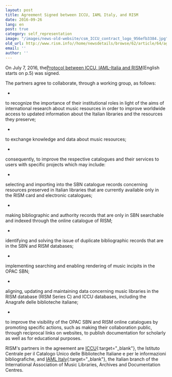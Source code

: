 ```yaml
---
layout: post
title: Agreement Signed between ICCU, IAML Italy, and RISM
date: 2016-09-26
lang: en
post: true
category: self_representation
image: "/images/news-old-website/csm_ICCU_contract_logo_956efb3384.jpg"
old_url: http://www.rism.info//home/newsdetails/browse/62/article/64/agreement-signed-between-iccu-iaml-italy-and-rism.html
email: ''
author: ''
---
```



On July 7, 2016, the[Protocol between ICCU, IAML-Italia and RISM](http://www.iccu.sbn.it/opencms/export/sites/iccu/documenti/2016/Convenzione_IALM_ICCU_RISM.pdf)(English starts on p.5) was signed.

The partners agree to collaborate, through a working group, as follows:

-

to recognize the importance of their institutional roles in light of the aims of international research about music resources in order to improve worldwide access to updated information about the Italian libraries and the resources they preserve;


-

to exchange knowledge and data about music resources;


-

consequently, to improve the respective catalogues and their services to users with specific projects which may include:


-

selecting and importing into the SBN catalogue records concerning resources preserved in Italian libraries that are currently available only in the RISM card and electronic catalogues;


-

making bibliographic and authority records that are only in SBN searchable and indexed through the online catalogue of RISM;


-

identifying and solving the issue of duplicate bibliographic records that are in the SBN and RISM databases;


-

implementing searching and enabling rendering of music incipits in the OPAC SBN;


-

aligning, updating and maintaining data concerning music libraries in the RISM database (RISM Series C) and ICCU databases, including the Anagrafe delle biblioteche italiane;



-

to improve the visibility of the OPAC SBN and RISM online catalogues by promoting specific actions, such as making their collaboration public, through reciprocal links on websites, to publish documentation for scholarly as well as for educational purposes.



RISM's partners in the agreement are [ICCU](http://www.iccu.sbn.it/){:target="_blank"}, the Istituto Centrale per il Catalogo Unico delle Biblioteche Italiane e per le informazioni bibliografiche, and [IAML Italy](http://www.iamlitalia.it/){:target="_blank"}, the Italian branch of the International Association of Music Libraries, Archives and Documentation Centres.





<script type="text/javascript">var switchTo5x=true;</script><script type="text/javascript" src="http://w.sharethis.com/button/buttons.js"></script><script type="text/javascript">stLight.options({publisher: "9b601438-1ce1-49d8-bfd7-9cff5df54c17", doNotHash: false, doNotCopy: false, hashAddressBar: false});</script>